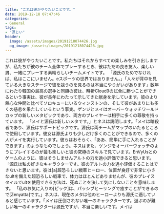 ```yaml
---
title: "これは彼がやりたいことです。"
date: 2019-12-18 07:47:46
categories:
- General
tags:
- "源じい"
header:
  image: /assets/images/20191218074426.jpg
  og_image: /assets/images/20191218074426.jpg
---
```


これは彼がやりたいことです。私たちはそれからすべての楽しみを引き出しますが、私たちが彼のチーム全体でプレーするとき、彼はただの良き友人、楽しい男、一緒にプレーする素晴らしいチームメイトです。 「源氏のためでなければ、私はここにいません。eスポーツの世界ではありません。」「人々が背中を見ている大きなステージで彼を競うのを見るのは本当にやりがいがあります」数年にわたり韓国の最高の選手と同類の彼は、時折Cloud9の試合に勝つことができるという事実は、彼が長年にわたって示してきた献身を示しています。彼のより熱心な仲間と比べてソロキューにいるウィンストンの、そして彼があまりにも多くの慈悲を果たしているという事実。ゲンジとメイはオーバーウォッチワールドカップの新しいメタピックであり、両方のプレイヤーは相手に多くの尊敬を持っています。 「メイと源氏は新しいメタです。」とネスは説明します。「メイは暗殺者であり、源氏はサポートピックです。源氏は両チームがマップのいたるところで使用しています。彼女は源氏よりも少しだけ多くのことができるので、多くの人がメイを実行しています。彼らはおそらく、「ああ、簡単に手に入れることができます」のようなものでしょう。ネスはまた、ゲンジをオーバーウォッチのようにプレイするのが最も楽しいと彼の究極のスキルで見ています。EnVyUsとのゲームのように、彼はそうしませんアルトの力を過小評価できると思います。「源氏は私の好きなキャラクターです。彼のアルトの力を過小評価することはできないと思います。彼は[a]超恐ろしい戦車ヒーロー、位置が良好で非常に小さなultを備えた超恐ろしい戦車で、体力はほとんどありませんが、彼のプレイスタイルでultを使用できる方法は、死ぬことを決して気にしないことを意味します。 「私のお気に入りの[ピック]は、パッシブヒーリングで癒すことができるので[Zenyatta]です。」ネスは、現在のメタは他のヒーローよりも源氏に適していると感じています。「メイは圧倒されない唯一のキャラクターです。遊ぶのが難しい唯一のキャラクターは源氏ですが、本当に楽しいです。メイは
